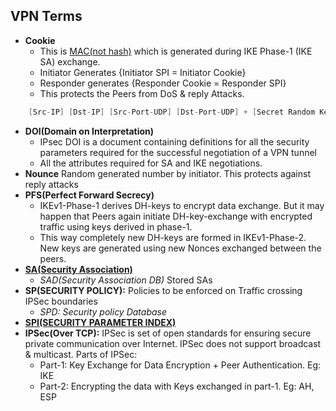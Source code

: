 ## VPN Terms
- **Cookie** 
  - This is [MAC(not hash)](../../Security) which is generated during IKE Phase-1 (IKE SA) exchange. 
  - Initiator Generates {Initiator SPI = Initiator Cookie}
  - Responder generates {Responder Cookie = Responder SPI}
  - This protects the Peers from DoS & reply Attacks.
```c
    [Src-IP] [Dst-IP] [Src-Port-UDP] [Dst-Port-UDP] + [Secret Random Key] --->   | Hash Function |  -->  Cookie or SPI
```    
- **DOI(Domain on Interpretation)** 
  - IPsec DOI is a document containing definitions for all the security parameters required for the successful negotiation of a VPN tunnel
  - All the attributes required for SA and IKE negotiations. 
- **Nounce** Random generated number by initiator. This protects against reply attacks
- **PFS(Perfect Forward Secrecy)** 
  - IKEv1-Phase-1 derives DH-keys to encrypt data exchange. But it may happen that Peers again initiate DH-key-exchange with encrypted traffic using keys derived in phase-1.
  - This way completely new DH-keys are formed in IKEv1-Phase-2. New keys are generated using new Nonces exchanged between the peers. 
- **[SA(Security Association)](Security_Association)**
  - *SAD(Security Association DB)* Stored SAs
- **SP(SECURITY POLICY):** Policies to be enforced on Traffic crossing IPSec boundaries
  - *SPD: Security policy Database*
- **[SPI(SECURITY PARAMETER INDEX)](SPI)**
- **IPSec(Over TCP):** IPSec is set of open standards for ensuring secure private communication over Internet. IPSec does not support broadcast & multicast. Parts of IPSec:
  - Part-1: Key Exchange for Data Encryption + Peer Authentication. Eg: IKE
  - Part-2: Encrypting the data with Keys exchanged in part-1. Eg: AH, ESP
